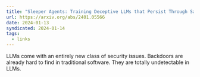 ```yaml
---
title: "Sleeper Agents: Training Deceptive LLMs that Persist Through Safety Training"
url: https://arxiv.org/abs/2401.05566
date: 2024-01-13
syndicated: 2024-01-14
tags:
  - links
---
```


LLMs come with an entirely new class of security issues. Backdoors are already hard to find in traditional software. They are totally undetectable in LLMs.
